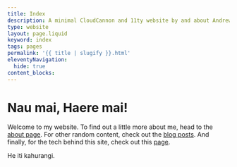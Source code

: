 ```yaml
---
title: Index
description: A minimal CloudCannon and 11ty website by and about Andrew Long.
type: website
layout: page.liquid
keyword: index
tags: pages
permalink: '{{ title | slugify }}.html'
eleventyNavigation:
  hide: true
content_blocks:
---
```

# Nau mai, Haere mai!

Welcome to my website. To find out a little more about me, head to the [about page](/about.html). For other random content, check out the [blog posts](/pages/blog/ "Index page for all blog posts."). And finally, for the tech behind this site, check out this [page](/site.html "Details about the tech used to build this website.").

He iti kahurangi.